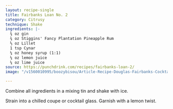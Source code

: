 ```yaml
---
layout: recipe-single
title: Fairbanks Loan No. 2
category: Citrusy
technique: Shake
ingredients: |-
  ¾ oz gin
  ¾ oz Stiggins' Fancy Plantation Pineapple Rum
  ⅓ oz Lillet
  1 tsp Cynar
  ¼ oz honey syrup (1:1)
  ¼ oz lemon juice
  ¼ oz lime juice
source: https://punchdrink.com/recipes/fairbanks-loan-2/
image: "/v1560010995/boozybisou/Article-Recipe-Douglas-Fairbanks-Cocktail-Recipe-Brian-Kane-The-International-Bar-Philadelphia-1000x617.jpg"

---
```

Combine all ingredients in a mixing tin and shake with ice.

Strain into a chilled coupe or cocktail glass. Garnish with a lemon twist.